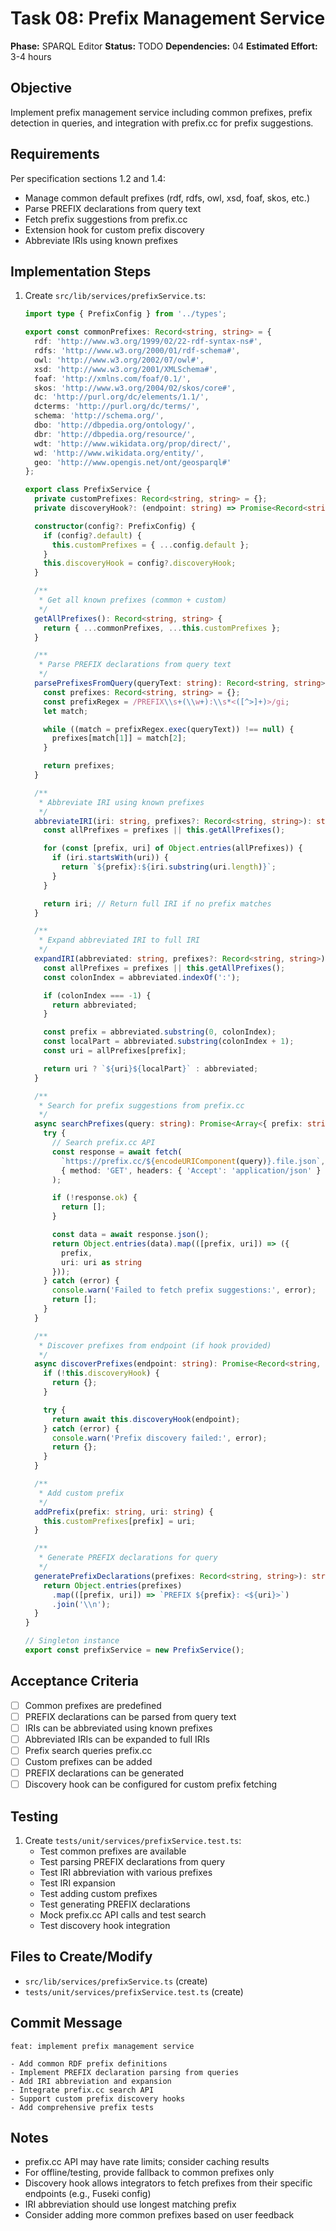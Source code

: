 # Task 08: Prefix Management Service

**Phase:** SPARQL Editor
**Status:** TODO
**Dependencies:** 04
**Estimated Effort:** 3-4 hours

## Objective

Implement prefix management service including common prefixes, prefix detection in queries, and integration with prefix.cc for prefix suggestions.

## Requirements

Per specification sections 1.2 and 1.4:
- Manage common default prefixes (rdf, rdfs, owl, xsd, foaf, skos, etc.)
- Parse PREFIX declarations from query text
- Fetch prefix suggestions from prefix.cc
- Extension hook for custom prefix discovery
- Abbreviate IRIs using known prefixes

## Implementation Steps

1. Create `src/lib/services/prefixService.ts`:
   ```typescript
   import type { PrefixConfig } from '../types';

   export const commonPrefixes: Record<string, string> = {
     rdf: 'http://www.w3.org/1999/02/22-rdf-syntax-ns#',
     rdfs: 'http://www.w3.org/2000/01/rdf-schema#',
     owl: 'http://www.w3.org/2002/07/owl#',
     xsd: 'http://www.w3.org/2001/XMLSchema#',
     foaf: 'http://xmlns.com/foaf/0.1/',
     skos: 'http://www.w3.org/2004/02/skos/core#',
     dc: 'http://purl.org/dc/elements/1.1/',
     dcterms: 'http://purl.org/dc/terms/',
     schema: 'http://schema.org/',
     dbo: 'http://dbpedia.org/ontology/',
     dbr: 'http://dbpedia.org/resource/',
     wdt: 'http://www.wikidata.org/prop/direct/',
     wd: 'http://www.wikidata.org/entity/',
     geo: 'http://www.opengis.net/ont/geosparql#'
   };

   export class PrefixService {
     private customPrefixes: Record<string, string> = {};
     private discoveryHook?: (endpoint: string) => Promise<Record<string, string>>;

     constructor(config?: PrefixConfig) {
       if (config?.default) {
         this.customPrefixes = { ...config.default };
       }
       this.discoveryHook = config?.discoveryHook;
     }

     /**
      * Get all known prefixes (common + custom)
      */
     getAllPrefixes(): Record<string, string> {
       return { ...commonPrefixes, ...this.customPrefixes };
     }

     /**
      * Parse PREFIX declarations from query text
      */
     parsePrefixesFromQuery(queryText: string): Record<string, string> {
       const prefixes: Record<string, string> = {};
       const prefixRegex = /PREFIX\\s+(\\w+):\\s*<([^>]+)>/gi;
       let match;

       while ((match = prefixRegex.exec(queryText)) !== null) {
         prefixes[match[1]] = match[2];
       }

       return prefixes;
     }

     /**
      * Abbreviate IRI using known prefixes
      */
     abbreviateIRI(iri: string, prefixes?: Record<string, string>): string {
       const allPrefixes = prefixes || this.getAllPrefixes();

       for (const [prefix, uri] of Object.entries(allPrefixes)) {
         if (iri.startsWith(uri)) {
           return `${prefix}:${iri.substring(uri.length)}`;
         }
       }

       return iri; // Return full IRI if no prefix matches
     }

     /**
      * Expand abbreviated IRI to full IRI
      */
     expandIRI(abbreviated: string, prefixes?: Record<string, string>): string {
       const allPrefixes = prefixes || this.getAllPrefixes();
       const colonIndex = abbreviated.indexOf(':');

       if (colonIndex === -1) {
         return abbreviated;
       }

       const prefix = abbreviated.substring(0, colonIndex);
       const localPart = abbreviated.substring(colonIndex + 1);
       const uri = allPrefixes[prefix];

       return uri ? `${uri}${localPart}` : abbreviated;
     }

     /**
      * Search for prefix suggestions from prefix.cc
      */
     async searchPrefixes(query: string): Promise<Array<{ prefix: string; uri: string }>> {
       try {
         // Search prefix.cc API
         const response = await fetch(
           `https://prefix.cc/${encodeURIComponent(query)}.file.json`,
           { method: 'GET', headers: { 'Accept': 'application/json' } }
         );

         if (!response.ok) {
           return [];
         }

         const data = await response.json();
         return Object.entries(data).map(([prefix, uri]) => ({
           prefix,
           uri: uri as string
         }));
       } catch (error) {
         console.warn('Failed to fetch prefix suggestions:', error);
         return [];
       }
     }

     /**
      * Discover prefixes from endpoint (if hook provided)
      */
     async discoverPrefixes(endpoint: string): Promise<Record<string, string>> {
       if (!this.discoveryHook) {
         return {};
       }

       try {
         return await this.discoveryHook(endpoint);
       } catch (error) {
         console.warn('Prefix discovery failed:', error);
         return {};
       }
     }

     /**
      * Add custom prefix
      */
     addPrefix(prefix: string, uri: string) {
       this.customPrefixes[prefix] = uri;
     }

     /**
      * Generate PREFIX declarations for query
      */
     generatePrefixDeclarations(prefixes: Record<string, string>): string {
       return Object.entries(prefixes)
         .map(([prefix, uri]) => `PREFIX ${prefix}: <${uri}>`)
         .join('\\n');
     }
   }

   // Singleton instance
   export const prefixService = new PrefixService();
   ```

## Acceptance Criteria

- [ ] Common prefixes are predefined
- [ ] PREFIX declarations can be parsed from query text
- [ ] IRIs can be abbreviated using known prefixes
- [ ] Abbreviated IRIs can be expanded to full IRIs
- [ ] Prefix search queries prefix.cc
- [ ] Custom prefixes can be added
- [ ] PREFIX declarations can be generated
- [ ] Discovery hook can be configured for custom prefix fetching

## Testing

1. Create `tests/unit/services/prefixService.test.ts`:
   - Test common prefixes are available
   - Test parsing PREFIX declarations from query
   - Test IRI abbreviation with various prefixes
   - Test IRI expansion
   - Test adding custom prefixes
   - Test generating PREFIX declarations
   - Mock prefix.cc API calls and test search
   - Test discovery hook integration

## Files to Create/Modify

- `src/lib/services/prefixService.ts` (create)
- `tests/unit/services/prefixService.test.ts` (create)

## Commit Message

```
feat: implement prefix management service

- Add common RDF prefix definitions
- Implement PREFIX declaration parsing from queries
- Add IRI abbreviation and expansion
- Integrate prefix.cc search API
- Support custom prefix discovery hooks
- Add comprehensive prefix tests
```

## Notes

- prefix.cc API may have rate limits; consider caching results
- For offline/testing, provide fallback to common prefixes only
- Discovery hook allows integrators to fetch prefixes from their specific endpoints (e.g., Fuseki config)
- IRI abbreviation should use longest matching prefix
- Consider adding more common prefixes based on user feedback
